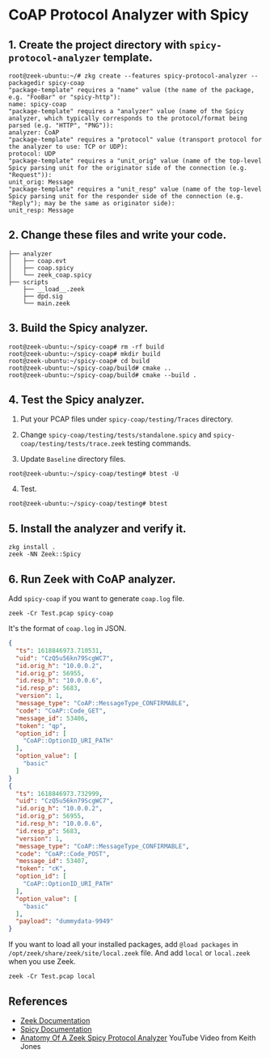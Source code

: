 # CoAP Protocol Analyzer with Spicy

## 1. Create the project directory with `spicy-protocol-analyzer` template.

```shell
root@zeek-ubuntu:~/# zkg create --features spicy-protocol-analyzer --packagedir spicy-coap
"package-template" requires a "name" value (the name of the package, e.g. "FooBar" or "spicy-http"): 
name: spicy-coap
"package-template" requires a "analyzer" value (name of the Spicy analyzer, which typically corresponds to the protocol/format being parsed (e.g. "HTTP", "PNG")): 
analyzer: CoAP
"package-template" requires a "protocol" value (transport protocol for the analyzer to use: TCP or UDP): 
protocol: UDP
"package-template" requires a "unit_orig" value (name of the top-level Spicy parsing unit for the originator side of the connection (e.g. "Request")): 
unit_orig: Message
"package-template" requires a "unit_resp" value (name of the top-level Spicy parsing unit for the responder side of the connection (e.g. "Reply"); may be the same as originator side): 
unit_resp: Message
```

## 2. Change these files and write your code.

```shell
├── analyzer
│   ├── coap.evt
│   ├── coap.spicy
│   └── zeek_coap.spicy
├── scripts
    ├── __load__.zeek
    ├── dpd.sig
    └── main.zeek
```

## 3. Build the Spicy analyzer.

```shell
root@zeek-ubuntu:~/spicy-coap# rm -rf build
root@zeek-ubuntu:~/spicy-coap# mkdir build
root@zeek-ubuntu:~/spicy-coap# cd build
root@zeek-ubuntu:~/spicy-coap/build# cmake ..
root@zeek-ubuntu:~/spicy-coap/build# cmake --build .
```

## 4. Test the Spicy analyzer.

1. Put your PCAP files under `spicy-coap/testing/Traces` directory.

2. Change `spicy-coap/testing/tests/standalone.spicy` and `spicy-coap/testing/tests/trace.zeek` testing commands.

3. Update `Baseline` directory files.

```shell
root@zeek-ubuntu:~/spicy-coap/testing# btest -U
```

4. Test.

```shell    
root@zeek-ubuntu:~/spicy-coap/testing# btest
```

## 5. Install the analyzer and verify it.

```shell
zkg install .
zeek -NN Zeek::Spicy
```

## 6. Run Zeek with CoAP analyzer.

Add `spicy-coap` if you want to generate `coap.log` file.

```shell
zeek -Cr Test.pcap spicy-coap
```

It's the format of `coap.log` in JSON.

```json
{
  "ts": 1618846973.710531,
  "uid": "CzQ5u56kn79ScgWC7",
  "id.orig_h": "10.0.0.2",
  "id.orig_p": 56955,
  "id.resp_h": "10.0.0.6",
  "id.resp_p": 5683,
  "version": 1,
  "message_type": "CoAP::MessageType_CONFIRMABLE",
  "code": "CoAP::Code_GET",
  "message_id": 53406,
  "token": "qp",
  "option_id": [
    "CoAP::OptionID_URI_PATH"
  ],
  "option_value": [
    "basic"
  ]
}
{
  "ts": 1618846973.732999,
  "uid": "CzQ5u56kn79ScgWC7",
  "id.orig_h": "10.0.0.2",
  "id.orig_p": 56955,
  "id.resp_h": "10.0.0.6",
  "id.resp_p": 5683,
  "version": 1,
  "message_type": "CoAP::MessageType_CONFIRMABLE",
  "code": "CoAP::Code_POST",
  "message_id": 53407,
  "token": "cK",
  "option_id": [
    "CoAP::OptionID_URI_PATH"
  ],
  "option_value": [
    "basic"
  ],
  "payload": "dummydata-9949"
}
```

If you want to load all your installed packages, add `@load packages` in `/opt/zeek/share/zeek/site/local.zeek` file. And add `local` or `local.zeek` when you use Zeek.

```shell
zeek -Cr Test.pcap local
```

## References

- [Zeek Documentation](https://docs.zeek.org/en/master/)
- [Spicy Documentation](https://docs.zeek.org/projects/spicy/en/latest/index.html)
- [Anatomy Of A Zeek Spicy Protocol Analyzer](https://www.youtube.com/watch?v=wmm-6ZggwNc&t=1086s) YouTube Video from Keith Jones
